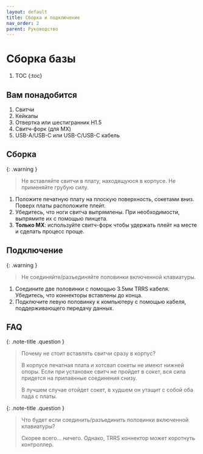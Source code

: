 ```yaml
---
layout: default
title: Сборка и подключение
nav_order: 2
parent: Руководство
---
```


# Сборка базы

1. TOC
{:toc}

## Вам понадобится

1. Свитчи
2. Кейкапы
3. Отвертка или шестигранник H1.5
4. Свитч-форк (для MX)
5. USB-A/USB-C или USB-C/USB-C кабель

## Сборка

{: .warning }
> Не вставляйте свитчи в плату, находящуюся в корпусе. Не применяйте грубую
> силу.

1. Положите печатную плату на плоскую поверхность, сокетами вниз. Поверх платы расположите плейт.
2. Убедитесь, что ноги свитча выпрямлены. При необходимости, выпрямите их с помощью пинцета.
3. **Только МХ**: используйте свитч-форк чтобы удержать плейт на месте и сделать процесс проще.

## Подключение

{: .warning }
> Не соединяйте/разъединяйте половинки включенной клавиатуры.

1. Соедините две половинки с помощью 3.5мм TRRS кабеля. Убедитесь, что коннекторы вставлены до конца.
2. Подключите левую половинку к компьютеру с помощью кабеля, поддерживающего передачу данных.

## FAQ

{: .note-title .question }
> Почему не стоит вставлять свитчи сразу в корпус?
>
> В корпусе печатная плата и хотсвап сокеты не имеют нижней опоры. Если
> при установке свитч не пройдет в сокет, вся сила придется на припаянные
> соединения снизу.
>
> В лучшем случае отойдет сокет, в худшем он утащит с собой оба пада с платы.


{: .note-title .question }
> Что будет если соединить/разъединить половинки включенной клавиатуры?
>
> Скорее всего... ничего. Однако, TRRS коннектор может коротнуть контроллер.
